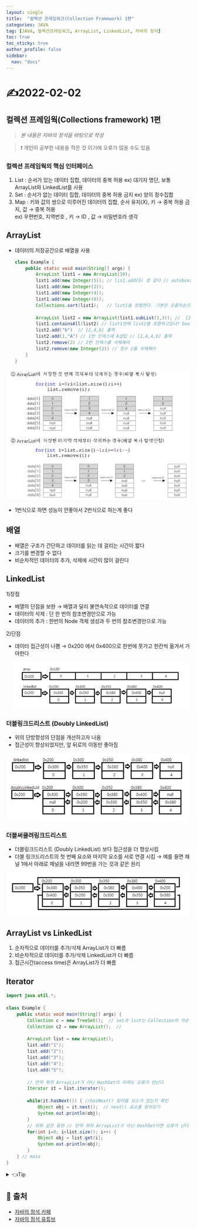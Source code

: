 ```yaml
---
layout: single
title:  "컬렉션 프레임워크(Collection Framework) 1편"
categories: JAVA 
tag: [JAVA, 컬렉션프레임워크, ArrayList, LinkedList, 자바의 정석]
toc: true
toc_sticky: true
author_profile: false
sidebar:
  nav: "docs"
---
```


# ✍2022-02-02

## 컬렉션 프레임웍(Collections framework) 1편

<!--Quote-->
> *본 내용은 자바의 정석을 바탕으로 작성*  

> ❗ 개인이 공부한 내용을 적은 것 이기에 오류가 많을 수도 있음 


### 컬렉션 프레임웍의 핵심 인터페이스

1. List : 순서가 있는 데이터 집합, 데이터의 중복 허용 
   ex) 대기자 명단, 보통 ArrayList와 LinkedList를 사용
2. Set : 순서가 없는 데이터 집합, 데이터의 중복 허용 금지 
   ex) 양의 정수집합
3. Map : 키와 값의 쌍으로 이루어진 데이터의 집합, 순서 유지(X), 키 → 중복 허용 금지, 값 → 중복 허용  
   ex) 우편번호, 지역번호 , 키 → ID , 값 → 비밀번호라 생각 

## ArrayList

- 데이터의 저장공간으로 배열을 사용
    
    ```java
    class Example {
    	public static void main(String[] args) {
    		ArrayList list1 = new ArrayList(10);
    		list1.add(new Integer(5)); // lis1.add(5) 랑 같다 // autoboxing에 의해 기본형이 참조형으로 자동 변환
    		list1.add(new Integer(2));
    		list1.add(new Integer(4));
    		list1.add(new Integer(0));
    		Collections.sort(list1);   // list1을 정렬한다. 기본은 오름차순으로 [0,2,4,5]출력
    
    		ArrayList list2 = new ArrayList(list1.subList(1,3)); //  [2,4]출력 
    		list1.containsAll(list2) // list1안에 list2를 포함하고있냐? boolean 값으로 나옴
    		list2.add("b")  // [2,4,b] 출력
    		list2.add(1,"A") // 1번 인덱스에 A삽입 // [2,A,4,b] 출력 
    		list2.remove(2) // 2번 인덱스를 삭제해라 
    		list2.remove(new Integer(2)) // 정수 2를 삭제해라 
    	}
    }
    ```
    

![arrayList.png](/assets/images/posts/2022-02-02/arrayList.png)

- 1번식으로 하면 성능이 안좋아서 2번식으로 하는게 좋다

## 배열

- 배열은 구조가 간단하고 데이터를 읽는 데 걸리는 시간이 짧다
- 크기를 변경할 수 없다
- 비순차적인 데이터의 추가, 삭제에 시간이 많이 걸린다

## LinkedList

1)장점 

- 배열의 단점을 보완 → 배열과 달리 불연속적으로 데이터를 연결
- 데이터의 삭제 : 단 한 번의 참조변경만으로 가능
- 데이터의 추가 : 한번의 Node 객체 생성과 두 번의 참조변경만으로 가능

2)단점

- 데이터 접근성이 나쁨 →  0x200 에서 0x400으로 한번에 못가고 한칸씩 옮겨서 가야한다
    
    ![linkedlist.png](/assets/images/posts/2022-02-02/linkedlist.png)
    

 

### 더블링크드리스트 (Doubly LinkedList)

- 위의 단방향성의 단점을 개선하고자 나옴
- 접근성이 향상되었지만, 앞 뒤로의 이동만 좋아짐

![double.png](/assets/images/posts/2022-02-02/double.png)

   

### 더블써큘려링크드리스트

- 더블링크드리스트 (Doubly LinkedList) 보다 접근성을 더 향상시킴
- 더블 링크드리스트의 첫 번째 요소와 마지막 요소를 서로 연결  시킴 → 예를 들면 채널 1에서 아래로 채널을 내리면 99번을 가는 것과 같은 원리

![circular.png](/assets/images/posts/2022-02-02/circular.png)

## ArrayList vs LinkedList

1. 순차적으로 데이터를 추가/삭제  ArrayList가 더 빠름
2. 비순차적으로 데이터를 추가/삭제 LinkedList가 더 빠름 
3. 접근시간(access time)은 ArrayList가 더 빠름 

## Iterator

```java
import java.util.*;

class Example {
	public static void main(String[] args) {
		Collection c = new TreeSet();  // set과 list는 Collection의 자손 
		Collection c2 = new ArrayList();  //

		ArrayList list = new ArrayList();
		list.add("1");
		list.add("2");
		list.add("3");
		list.add("4");
		list.add("5");

		// 만약 위의 ArrayList가 아닌 HashSet이 이여도 오류가 안난다 
		Iterator it = list.iterator();

		while(it.hasNext()) { //hasNext() 읽어올 요소가 있는지 확인
			Object obj = it.next();  // next() 요소를 읽어오기 
			System.out.println(obj); 
		}
		// 위와 같은 표현 // 만약 위의 ArrayList가 아닌 HashSet이면 오류가 난다 
		for(int i=0; i<list.size(); i++) {
			Object obj = list.get(i);
			System.out.println(obj);
		}
	} // main
}
```

<details>
<summary>👈Tip</summary>
<div markdown="1">       
list와 set은 collection이 자손이다 → 다형성 활용 가능
</div>
</details> 


## 📑 출처 

 - [자바의 정석 카페](https://cafe.naver.com/javachobostudy) 
 - [자바의 정석 유튜브](https://www.youtube.com/user/MasterNKS)